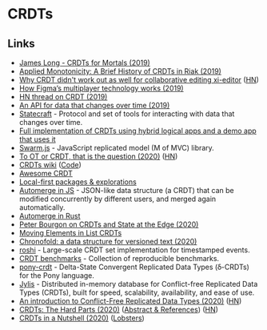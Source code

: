 # CRDTs

## Links

* [James Long - CRDTs for Mortals \(2019\)](https://www.dotconferences.com/2019/12/james-long-crdts-for-mortals)
* [Applied Monotonicity: A Brief History of CRDTs in Riak \(2019\)](http://christophermeiklejohn.com/erlang/lasp/2019/03/08/monotonicity.html)
* [Why CRDT didn't work out as well for collaborative editing xi-editor](https://github.com/xi-editor/xi-editor/issues/1187#issuecomment-491473599) \([HN](https://news.ycombinator.com/item?id=19886883)\)
* [How Figma’s multiplayer technology works \(2019\)](https://www.figma.com/blog/how-figmas-multiplayer-technology-works/)
* [HN thread on CRDT \(2019\)](https://news.ycombinator.com/item?id=21464189)
* [An API for data that changes over time \(2019\)](https://josephg.com/blog/api-for-changes/)
* [Statecraft](https://github.com/josephg/statecraft) - Protocol and set of tools for interacting with data that changes over time.
* [Full implementation of CRDTs using hybrid logical apps and a demo app that uses it](https://github.com/jlongster/crdt-example-app)
* [Swarm.js](https://github.com/gritzko/swarm) - JavaScript replicated model \(M of MVC\) library.
* [To OT or CRDT, that is the question \(2020\)](https://www.tiny.cloud/blog/real-time-collaboration-ot-vs-crdt/) \([HN](https://news.ycombinator.com/item?id=22039950)\)
* [CRDTs wiki](https://crdt.tech/) \([Code](https://github.com/ept/crdt-website)\)
* [Awesome CRDT](https://github.com/alangibson/awesome-crdt)
* [Local-first packages & explorations](https://github.com/jaredly/local-first)
* [Automerge in JS](https://github.com/automerge/automerge) - JSON-like data structure \(a CRDT\) that can be modified concurrently by different users, and merged again automatically.
* [Automerge in Rust](https://github.com/alexjg/automerge-rs)
* [Peter Bourgon on CRDTs and State at the Edge \(2020\)](https://overcast.fm/+GdnXKIjWQ)
* [Moving Elements in List CRDTs](https://martin.kleppmann.com/papers/list-move-papoc20.pdf)
* [Chronofold: a data structure for versioned text \(2020\)](https://arxiv.org/abs/2002.09511v4)
* [roshi](https://github.com/soundcloud/roshi) - Large-scale CRDT set implementation for timestamped events.
* [CRDT benchmarks](https://github.com/dmonad/crdt-benchmarks) - Collection of reproducible benchmarks.
* [pony-crdt](https://github.com/jemc/pony-crdt) - Delta-State Convergent Replicated Data Types \(ẟ-CRDTs\) for the Pony language.
* [Jylis](https://github.com/jemc/jylis) - Distributed in-memory database for Conflict-free Replicated Data Types \(CRDTs\), built for speed, scalability, availability, and ease of use.
* [An introduction to Conflict-Free Replicated Data Types \(2020\)](https://lars.hupel.info/topics/crdt/01-intro) \([HN](https://news.ycombinator.com/item?id=23737639)\)
* [CRDTs: The Hard Parts \(2020\)](https://www.youtube.com/watch?v=x7drE24geUw) \([Abstract & References](https://martin.kleppmann.com/2020/07/06/crdt-hard-parts-hydra.html)\) \([HN](https://news.ycombinator.com/item?id=23802208)\)
* [CRDTs in a Nutshell \(2020\)](https://amattn.com/p/riaks_two_contentions_and_crdts.html) \([Lobsters](https://lobste.rs/s/ipbe60/crdts_nutshell)\)

